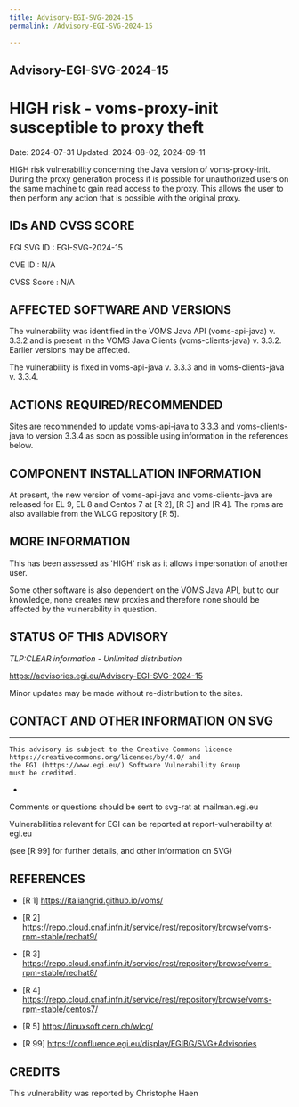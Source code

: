 ```yaml
---
title: Advisory-EGI-SVG-2024-15
permalink: /Advisory-EGI-SVG-2024-15
  
---
```


## Advisory-EGI-SVG-2024-15

# HIGH risk - voms-proxy-init susceptible to proxy theft

Date:        2024-07-31
Updated:     2024-08-02, 2024-09-11

HIGH risk vulnerability concerning the Java version of voms-proxy-init.
During the proxy generation process it is possible for unauthorized
users on the same machine to gain read access to the proxy. 
This allows the user to then perform any action that is possible with 
the original proxy.

## IDs AND CVSS SCORE 

EGI SVG ID : EGI-SVG-2024-15
    
CVE ID     : N/A

CVSS Score : N/A 
    
## AFFECTED SOFTWARE AND VERSIONS

The vulnerability was identified in the VOMS Java API (voms-api-java)
v. 3.3.2 and is present in the VOMS Java Clients (voms-clients-java)
v. 3.3.2. Earlier versions may be affected.
  
The vulnerability is fixed in voms-api-java v. 3.3.3 
and in voms-clients-java v. 3.3.4.


## ACTIONS REQUIRED/RECOMMENDED

Sites are recommended to update voms-api-java to 3.3.3 and 
voms-clients-java to version 3.3.4 as soon as possible using 
information in the references below.


## COMPONENT INSTALLATION INFORMATION

At present, the new version of voms-api-java and voms-clients-java 
are released for EL 9, EL 8 and Centos 7 at [R 2], [R 3] and [R 4].
The rpms are also available from the WLCG repository [R 5].


## MORE INFORMATION

This has been assessed as 'HIGH' risk as it allows impersonation of 
another user.

Some other software is also dependent on the VOMS Java API, but to
our knowledge, none creates new proxies and therefore none should be 
affected by the vulnerability in question.
    
## STATUS OF THIS ADVISORY
                         
_TLP:CLEAR information - Unlimited distribution_ 

https://advisories.egi.eu/Advisory-EGI-SVG-2024-15 

Minor updates may be made without re-distribution to the sites.


## CONTACT AND OTHER INFORMATION ON SVG

-----------------------------
    This advisory is subject to the Creative Commons licence 
    https://creativecommons.org/licenses/by/4.0/ and
    the EGI (https://www.egi.eu/) Software Vulnerability Group 
    must be credited.
-
    
Comments or questions should be sent to
	svg-rat at mailman.egi.eu

Vulnerabilities relevant for EGI can be reported at
	report-vulnerability at egi.eu
    
(see [R 99] for further details, and other information on SVG)
    
    
## REFERENCES

- [R 1] <https://italiangrid.github.io/voms/>

- [R 2] <https://repo.cloud.cnaf.infn.it/service/rest/repository/browse/voms-rpm-stable/redhat9/>

- [R 3] <https://repo.cloud.cnaf.infn.it/service/rest/repository/browse/voms-rpm-stable/redhat8/>
       
- [R 4] <https://repo.cloud.cnaf.infn.it/service/rest/repository/browse/voms-rpm-stable/centos7/>

- [R 5] <https://linuxsoft.cern.ch/wlcg/>

- [R 99] <https://confluence.egi.eu/display/EGIBG/SVG+Advisories>

## CREDITS

This vulnerability was reported by Christophe Haen

